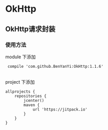 # OkHttp
## OkHttp请求封装
### 使用方法

module 下添加

     compile 'com.github.BenYanYi:OkHttp:1.1.6'

<br/>
project 下添加

    allprojects {
        repositories {
            jcenter()
            maven {
                url 'https://jitpack.io'
            }
        }
    }

<br/>

